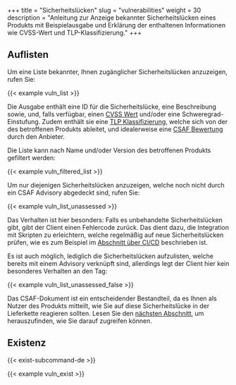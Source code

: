 +++
title = "Sicherheitslücken"
slug = "vulnerabilities"
weight = 30
description = "Anleitung zur Anzeige bekannter Sicherheitslücken eines Produkts mit Beispielausgabe und Erklärung der enthaltenen Informationen wie CVSS-Wert und TLP-Klassifizierung."
+++

## Auflisten

Um eine Liste bekannter, Ihnen zugänglicher Sicherheitslücken anzuzeigen, rufen Sie:

{{< example vuln_list >}}

Die Ausgabe enthält eine ID für die Sicherheitslücke, eine Beschreibung sowie, und, falls verfügbar, einen  [CVSS Wert](https://www.first.org/cvss/) und/oder eine Schweregrad-Einstufung. Zudem enthält sie eine [TLP Klassifizierung](https://www.first.org/tlp/), welche sich von der des betroffenen Produkts ableitet, und idealerweise eine [CSAF Bewertung](https://www.csaf.io/) durch den Anbieter.

Die Liste kann nach Name und/oder Version des betroffenen Produkts gefiltert werden:

{{< example vuln_filtered_list >}}

Um nur diejenigen Sicherheitslücken anzuzeigen, welche noch nicht durch ein CSAF Advisory abgedeckt sind, rufen Sie:

{{< example vuln_list_unassessed >}}

Das Verhalten ist hier besonders: Falls es unbehandelte Sicherheitslücken gibt, gibt der Client einen Fehlercode zurück. Das dient dazu, die Integration mit Skripten zu erleichtern, welche regelmäßig auf neue Sicherheitslücken prüfen, wie es zum Beispiel im [Abschnitt über CI/CD](/de/integration/ci-cd/) beschrieben ist.

Es ist auch möglich, lediglich die Sicherheitslücken aufzulisten, welche bereits mit einem Advisory verknüpft sind, allerdings legt der Client hier kein besonderes Verhalten an den Tag:

{{< example vuln_list_unassessed_false >}}

Das CSAF-Dokument ist ein entscheidender Bestandteil, da es Ihnen als Nutzer des Produkts mitteilt, wie Sie auf diese Sicherheitslücke in der Lieferkette reagieren sollten. Lesen Sie den [nächsten Abschnitt](/de/client/consumer/csaf-docs/), um herauszufinden, wie Sie darauf zugreifen können.

## Existenz

{{< exist-subcommand-de >}}

{{< example vuln_exist >}}
